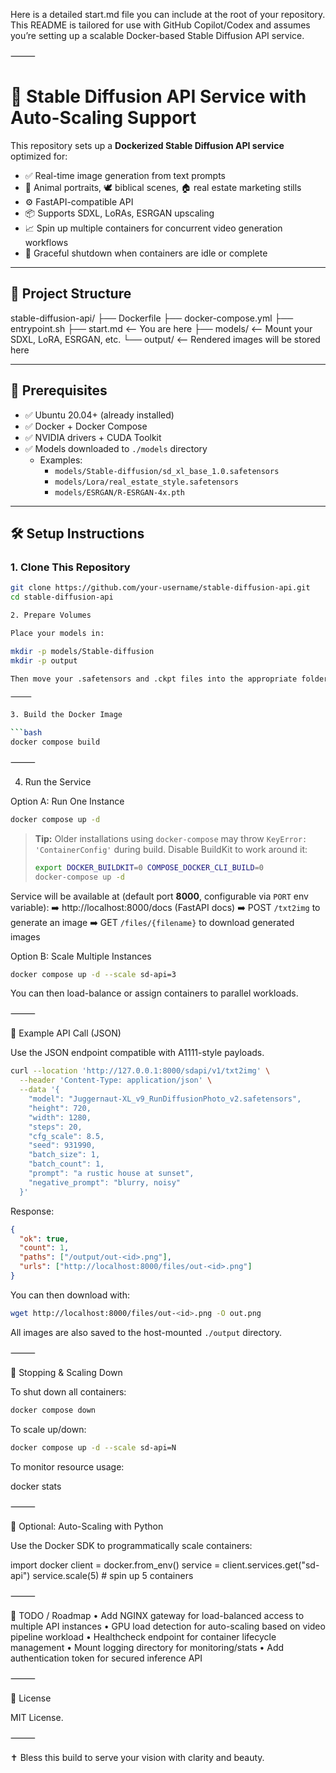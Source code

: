 Here is a detailed start.md file you can include at the root of your repository. This README is tailored for use with GitHub Copilot/Codex and assumes you’re setting up a scalable Docker-based Stable Diffusion API service.

⸻


# 🚀 Stable Diffusion API Service with Auto-Scaling Support

This repository sets up a **Dockerized Stable Diffusion API service** optimized for:

- ✅ Real-time image generation from text prompts
- 🐾 Animal portraits, 🕊️ biblical scenes, 🏠 real estate marketing stills
- ⚙️ FastAPI-compatible API
- 📦 Supports SDXL, LoRAs, ESRGAN upscaling
- 📈 Spin up multiple containers for concurrent video generation workflows
- 🛑 Graceful shutdown when containers are idle or complete

---

## 📁 Project Structure

stable-diffusion-api/
├── Dockerfile
├── docker-compose.yml
├── entrypoint.sh
├── start.md        <– You are here
├── models/         <– Mount your SDXL, LoRA, ESRGAN, etc.
└── output/         <– Rendered images will be stored here

---

## 🔧 Prerequisites

- ✅ Ubuntu 20.04+ (already installed)
- ✅ Docker + Docker Compose
- ✅ NVIDIA drivers + CUDA Toolkit
- ✅ Models downloaded to `./models` directory
  - Examples:
    - `models/Stable-diffusion/sd_xl_base_1.0.safetensors`
    - `models/Lora/real_estate_style.safetensors`
    - `models/ESRGAN/R-ESRGAN-4x.pth`

---

## 🛠️ Setup Instructions

### 1. Clone This Repository

```bash
git clone https://github.com/your-username/stable-diffusion-api.git
cd stable-diffusion-api

2. Prepare Volumes

Place your models in:

mkdir -p models/Stable-diffusion
mkdir -p output

Then move your .safetensors and .ckpt files into the appropriate folders.

⸻

3. Build the Docker Image

```bash
docker compose build
```


⸻

4. Run the Service

Option A: Run One Instance

```bash
docker compose up -d
```

> **Tip:** Older installations using `docker-compose` may throw `KeyError: 'ContainerConfig'` during build.
> Disable BuildKit to work around it:
>
> ```bash
> export DOCKER_BUILDKIT=0 COMPOSE_DOCKER_CLI_BUILD=0
> docker-compose up -d
> ```


Service will be available at (default port **8000**, configurable via `PORT` env variable):
➡️ http://localhost:8000/docs (FastAPI docs)
➡️ POST `/txt2img` to generate an image
➡️ GET `/files/{filename}` to download generated images

Option B: Scale Multiple Instances

```bash
docker compose up -d --scale sd-api=3
```

You can then load-balance or assign containers to parallel workloads.

⸻

🧪 Example API Call (JSON)

Use the JSON endpoint compatible with A1111-style payloads.

```bash
curl --location 'http://127.0.0.1:8000/sdapi/v1/txt2img' \
  --header 'Content-Type: application/json' \
  --data '{
    "model": "Juggernaut-XL_v9_RunDiffusionPhoto_v2.safetensors",
    "height": 720,
    "width": 1280,
    "steps": 20,
    "cfg_scale": 8.5,
    "seed": 931990,
    "batch_size": 1,
    "batch_count": 1,
    "prompt": "a rustic house at sunset",
    "negative_prompt": "blurry, noisy"
  }'
```

Response:

```json
{
  "ok": true,
  "count": 1,
  "paths": ["/output/out-<id>.png"],
  "urls": ["http://localhost:8000/files/out-<id>.png"]
}
```

You can then download with:

```bash
wget http://localhost:8000/files/out-<id>.png -O out.png
```

All images are also saved to the host-mounted `./output` directory.

⸻

🔄 Stopping & Scaling Down

To shut down all containers:

```bash
docker compose down
```

To scale up/down:

```bash
docker compose up -d --scale sd-api=N
```

To monitor resource usage:

docker stats


⸻

🚦 Optional: Auto-Scaling with Python

Use the Docker SDK to programmatically scale containers:

import docker
client = docker.from_env()
service = client.services.get("sd-api")
service.scale(5)  # spin up 5 containers


⸻

📌 TODO / Roadmap
	•	Add NGINX gateway for load-balanced access to multiple API instances
	•	GPU load detection for auto-scaling based on video pipeline workload
	•	Healthcheck endpoint for container lifecycle management
	•	Mount logging directory for monitoring/stats
	•	Add authentication token for secured inference API

⸻

📜 License

MIT License.

⸻

✝️ Bless this build to serve your vision with clarity and beauty.
